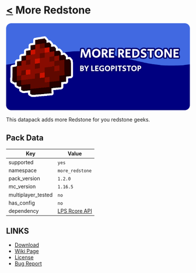 # [<](../README.md) More Redstone

![alt](banner.png)

This datapack adds more Redstone for you redstone geeks.

## Pack Data

| Key                | Value                                                                                                 |
| ------------------ | ----------------------------------------------------------------------------------------------------- |
| supported          | `yes`                                                                                                 |
| namespace          | `more_redstone`                                                                                       |
| pack_version       | `1.2.0`                                                                                               |
| mc_version         | `1.16.5`                                                                                              |
| multiplayer_tested | `no`                                                                                                  |
| has_config         | `no`                                                                                                  |
| dependency         | [LPS Rcore API](https://www.curseforge.com/minecraft/customization/legopitstops-recipe-core-datapack) |

## LINKS

- [Download](https://www.curseforge.com/minecraft/customization/more-redstone-datapack)
- [Wiki Page](https://github.com/legopitstop/Datapacks/wiki)
- [License](https://license.lpsmods.dev)
- [Bug Report](https://github.com/legopitstop/Datapacks/issues)
